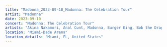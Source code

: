 ```yaml
---
title: "Madonna_2023-09-10_Madonna: The Celebration Tour"
artist: "Madonna"
date: 2023-09-10
concert: "Madonna: The Celebration Tour"
artists: "Akina Nakamori, Anal Cunt, Madonna, Burger King, Bob the Drag Queen"
location: "Miami-Dade Arena"
location_details: "Miami, FL, United States"
---
```

